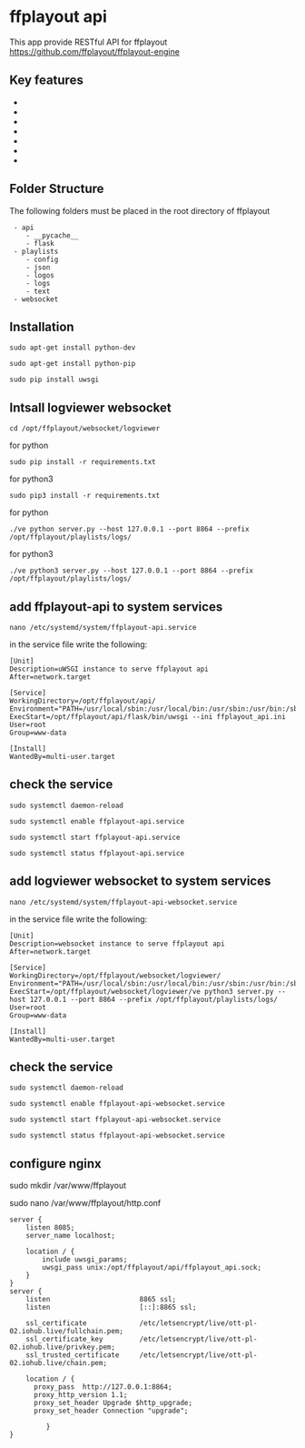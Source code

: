 ffplayout api
=============

This app provide RESTful API for ffplayout https://github.com/ffplayout/ffplayout-engine

Key features
------------

 -
 -
 -
 -
 -
 -
 -

Folder Structure
----------------
The following folders must be placed in the root directory of ffplayout
```
 - api
    - __pycache__
    - flask
 - playlists
    - config
    - json
    - logos
    - logs
    - text
 - websocket
```

Installation
------------
```
sudo apt-get install python-dev

sudo apt-get install python-pip

sudo pip install uwsgi
```

Intsall logviewer websocket
---------------------------
```
cd /opt/ffplayout/websocket/logviewer
```

for python
```
sudo pip install -r requirements.txt
```
for python3
```
sudo pip3 install -r requirements.txt
```

for python
```
./ve python server.py --host 127.0.0.1 --port 8864 --prefix /opt/ffplayout/playlists/logs/
```

for python3
```
./ve python3 server.py --host 127.0.0.1 --port 8864 --prefix /opt/ffplayout/playlists/logs/
```

add ffplayout-api to system services
------------------------------------
```
nano /etc/systemd/system/ffplayout-api.service
```
in the service file write the following:

```
[Unit]
Description=uWSGI instance to serve ffplayout api
After=network.target

[Service]
WorkingDirectory=/opt/ffplayout/api/
Environment="PATH=/usr/local/sbin:/usr/local/bin:/usr/sbin:/usr/bin:/sbin:/bin:/opt/ffplayout/api/flask/bin"
ExecStart=/opt/ffplayout/api/flask/bin/uwsgi --ini ffplayout_api.ini
User=root
Group=www-data

[Install]
WantedBy=multi-user.target
```
check the service
----------------------------

```
sudo systemctl daemon-reload

sudo systemctl enable ffplayout-api.service

sudo systemctl start ffplayout-api.service

sudo systemctl status ffplayout-api.service
```

add logviewer websocket to system services
------------------------------------------
```
nano /etc/systemd/system/ffplayout-api-websocket.service
```
in the service file write the following:

```
[Unit]
Description=websocket instance to serve ffplayout api
After=network.target

[Service]
WorkingDirectory=/opt/ffplayout/websocket/logviewer/
Environment="PATH=/usr/local/sbin:/usr/local/bin:/usr/sbin:/usr/bin:/sbin:/bin:/opt/ffplayout/api/flask/bin"
ExecStart=/opt/ffplayout/websocket/logviewer/ve python3 server.py --host 127.0.0.1 --port 8864 --prefix /opt/ffplayout/playlists/logs/
User=root
Group=www-data

[Install]
WantedBy=multi-user.target
```

check the service
----------------------------

```
sudo systemctl daemon-reload

sudo systemctl enable ffplayout-api-websocket.service

sudo systemctl start ffplayout-api-websocket.service

sudo systemctl status ffplayout-api-websocket.service
```

configure nginx
----------------------------
sudo mkdir /var/www/ffplayout

sudo nano /var/www/ffplayout/http.conf


```
server {
    listen 8085;
    server_name localhost;

    location / {
        include uwsgi_params;
        uwsgi_pass unix:/opt/ffplayout/api/ffplayout_api.sock;
    }
}
server {
    listen                      8865 ssl;
    listen                      [::]:8865 ssl;

    ssl_certificate             /etc/letsencrypt/live/ott-pl-02.iohub.live/fullchain.pem;
    ssl_certificate_key         /etc/letsencrypt/live/ott-pl-02.iohub.live/privkey.pem;
    ssl_trusted_certificate     /etc/letsencrypt/live/ott-pl-02.iohub.live/chain.pem;

    location / {
      proxy_pass  http://127.0.0.1:8864;
      proxy_http_version 1.1;
      proxy_set_header Upgrade $http_upgrade;
      proxy_set_header Connection "upgrade";

         }
}
```
